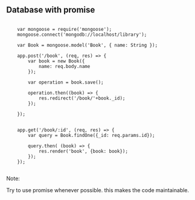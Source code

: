## Database with promise

<pre><code>
	var mongoose = require('mongoose');
	mongoose.connect('mongodb://localhost/library');

	var Book = mongoose.model('Book', { name: String });

	app.post('/book', (req, res) => {
		var book = new Book({
			name: req.body.name
		});

		var operation = book.save();

		operation.then((book) => {
			res.redirect('/book/'+book._id);
		});

	});
</code></pre>

<pre><code>
	app.get('/book/:id', (req, res) => {
		var query = Book.findOne({_id: req.params.id});
		
		query.then( (book) => {
			res.render('book', {book: book});
		});
	});

</code></pre>

Note:

Try to use promise whenever possible. this makes the code maintainable.
